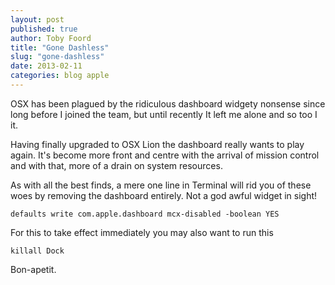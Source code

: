 ```yaml
---
layout: post
published: true
author: Toby Foord
title: "Gone Dashless"
slug: "gone-dashless"
date: 2013-02-11
categories: blog apple
---
```


OSX has been plagued by the ridiculous dashboard widgety nonsense since long before I joined the team, but until recently It left me alone and so too I it.

Having finally upgraded to OSX Lion the dashboard really wants to play again. It's become more front and centre with the arrival of mission control and with that, more of a drain on system resources.

As with all the best finds, a mere one line in Terminal will rid you of these woes by removing the dashboard entirely. Not a god awful widget in sight!

```
defaults write com.apple.dashboard mcx-disabled -boolean YES
```

For this to take effect immediately you may also want to run this

```
killall Dock
```

Bon-apetit.
